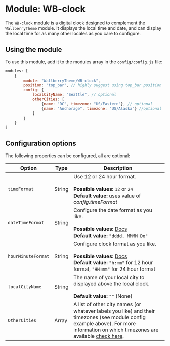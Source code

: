 # Module: WB-clock
The `WB-clock` module is a digital clock designed to complement the `WallberryTheme` module. It displays the local time and date, and can display the local time for as many other locales as you care to configure.

## Using the module

To use this module, add it to the modules array in the `config/config.js` file:
````javascript
modules: [
	{
		module: "WallberryTheme/WB-clock",
		position: "top_bar", // highly suggest using top_bar position
		config: {
			localCityName: "Seattle", // optional
			otherCities: [
				{name: "DC", timezone: "US/Eastern"}, // optional
				{name: "Anchorage", timezone: "US/Alaska"} //optional
			]
		}
	}
]
````

## Configuration options

The following properties can be configured, all are optional:

| Option             | Type    | Description
| -------------------|---------| -----------
| `timeFormat`       | String  | Use 12 or 24 hour format. <br><br> **Possible values:** `12` or `24` <br> **Default value:** uses value of _config.timeFormat_
| `dateTimeFormat`   | String  | Configure the date format as you like. <br><br> **Possible values:** [Docs](http://momentjs.com/docs/#/displaying/format/) <br> **Default value:** `"dddd, MMMM Do"`
| `hourMinuteFormat` | String  | Configure clock format as you like. <br><br> **Possible values:** [Docs](http://momentjs.com/docs/#/displaying/format/) <br> **Default value:** `"h:mm"` for 12 hour format, `"HH:mm"` for 24 hour format
| `localCityName`    | String  | The name of your local city to displayed above the local clock. <br><br> **Default value:** `""` (None)
| `OtherCities`      | Array   | A list of other city names (or whatever labels you like) and their timezones (see module config example above). For more information on which timezones are available [check here](https://momentjs.com/timezone/docs/#/data-formats/packed-format/).

